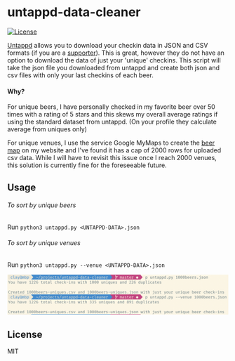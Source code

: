 # untappd-data-cleaner
[![License](https://img.shields.io/github/license/mashape/apistatus.svg)](https://github.com/claydugo/untappd-data-cleaner/blob/master/LICENSE)

[Untappd](https://untappd.com/) allows you to download your checkin data in JSON and CSV formats (if you are a [supporter](https://untappd.com/supporter)). This is great, however they do not have an option to download the data of just your 'unique' checkins. This script will take the json file you downloaded from untappd and create both json and csv files with only your last checkins of each beer.

#### Why?
For unique beers, I have personally checked in my favorite beer over 50 times with a rating of 5 stars and this skews my overall average ratings if using the standard dataset from untappd. (On your profile they calculate average from uniques only)

For unique venues, I use the service Google MyMaps to create the [beer map](https://claydugo.com/beermap/) on my website and I've found it has a cap of 2000 rows for uploaded csv data. While I will have to revisit this issue once I reach 2000 venues, this solution is currently fine for the foreseeable future.

## Usage

###### To sort by unique beers  
Run `python3 untappd.py <UNTAPPD-DATA>.json`

###### To sort by unique venues  
Run `python3 untappd.py --venue <UNTAPPD-DATA>.json`

![output](scr/untappd-uniques-cl.png)

## License
MIT
